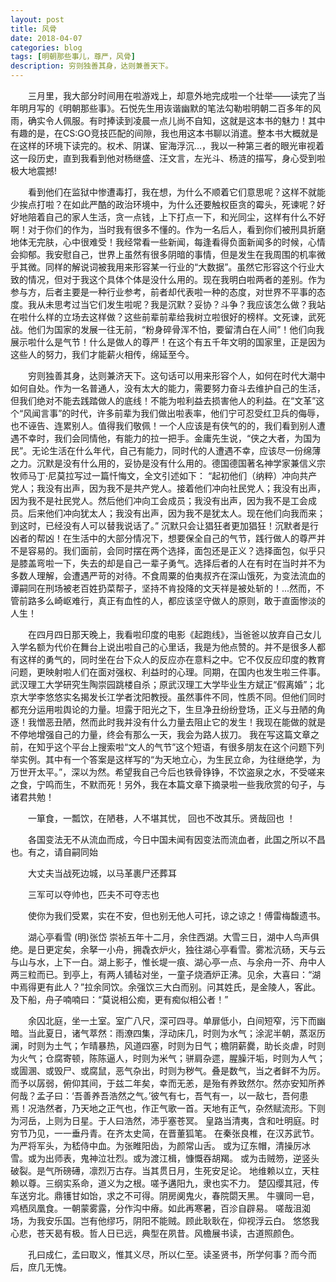```yaml
---
layout: post
title: 风骨
date: 2018-04-07
categories: blog
tags: [明朝那些事儿，尊严，风骨] 
description: 穷则独善其身，达则兼善天下。
--- 
```



&emsp;&emsp;三月里，我大部分时间用在啦游戏上，却意外地完成啦一个壮举——读完了当年明月写的《明朝那些事》。石悦先生用诙谐幽默的笔法勾勒啦明朝二百多年的风雨，确实令人佩服。有时捧读到凌晨一点儿尚不自知，这就是这本书的魅力！其中有趣的是，在CS:GO竞技匹配的间隙，我也用这本书聊以消遣。整本书大概就是在这样的环境下读完的。权术、阴谋、宦海浮沉...，我以一种第三者的眼光审视着这一段历史，直到我看到他对杨继盛、汪文言，左光斗、杨涟的描写，身心受到啦极大地震撼!


&emsp;&emsp;看到他们在监狱中惨遭毒打，我在想，为什么不顺着它们意思呢？这样不就能少挨点打啦？在如此严酷的政治环境中，为什么还要触权臣贪的霉头，死谏呢？好好地陪着自己的家人生活，贪一点钱，上下打点一下，和光同尘，这样有什么不好啊！对于你们的作为，当时我有很多不懂的。作为一名后人，看到你们被刑具折磨地体无完肤，心中很难受！我经常看一些新闻，每逢看得负面新闻多的时候，心情会抑郁。我安慰自己，世界上虽然有很多阴暗的事情，但是发生在我周围的机率微乎其微。同样的解说词被我用来形容某一行业的“大数据”。虽然它形容这个行业大致的情况，但对于我这个具体个体是没什么用的。现在我明白啦两者的差别。作为参与方，后者主要是一种行业参考，前者却代表啦一种的态度，对世界不平事的态度。我从未思考过当它们发生啦呢？我是沉默？妥协？斗争？我应该怎么做？我站在啦什么样的立场去这样做？这些前辈前辈给我树立啦很好的榜样。文死谏，武死战。他们为国家的发展一往无前，“粉身碎骨浑不怕，要留清白在人间”！他们向我展示啦什么是气节！什么是做人的尊严！在这个有五千年文明的国家里，正是因为这些人的努力，我们才能薪火相传，绵延至今。


&emsp;&emsp;穷则独善其身，达则兼济天下。这句话可以用来形容个人，如何在时代大潮中如何自处。作为一名普通人，没有太大的能力，需要努力奋斗去维护自己的生活，但我们绝对不能去践踏做人的底线！不能为啦利益去损害他人的利益。在“文革”这个“风闻言事”的时代，许多前辈为我们做出啦表率，他们宁可忍受红卫兵的侮辱，也不诬告、连累别人。值得我们敬佩！一个人应该是有侠气的的，我们看到别人遭遇不幸时，我们会同情他，有能力的拉一把手。金庸先生说，“侠之大者，为国为民”。无论生活在什么年代，自己有能力，同时代的人遭遇不幸，应该尽一份绵薄之力。沉默是没有什么用的，妥协是没有什么用的。德国德国著名神学家兼信义宗牧师马丁·尼莫拉写过一篇忏悔文，全文引述如下：
“起初他们（纳粹）冲向共产党人；我没有出声，因为我不是共产党人。接着他们冲向社民党人；我没有出声，因为我不是社民党人。然后他们冲向工会成员；我没有出声，因为我不是工会成员。后来他们冲向犹太人；我没有出声，因为我不是犹太人。现在他们向我而来；到这时，已经没有人可以替我说话了。”
沉默只会让猖狂者更加猖狂！沉默者是行凶者的帮凶！在生活中的大部分情况下，想要保全自己的气节，践行做人的尊严并不是容易的。我们面前，会同时摆在两个选择，面包还是正义？选择面包，似乎只是膝盖弯啦一下，失去的却是自己一辈子勇气。选择后者的人在有时在当时并不为多数人理解，会遭遇严苛的对待。不食周粟的伯夷叔齐在深山饿死，为变法流血的谭嗣同在刑场被老百姓扔菜帮子，坚持不肯投降的文天祥是被处斩的！...然而，不管前路多么崎岖难行，真正有血性的人，都应该坚守做人的原则，敢于直面惨淡的人生！


&emsp;&emsp;在四月四日那天晚上，我看啦印度的电影《起跑线》，当爸爸以放弃自己女儿入学名额为代价在舞台上说出啦自己的心里话，我是为他点赞的。并不是很多人都有这样的勇气的，同时坐在台下众人的反应亦在意料之中。它不仅反应印度的教育问题，更映射啦人们在面对强权、利益时的心理。同期，在国内也发生啦三件事。武汉理工大学研究生陶崇园跳楼自杀；原武汉理工大学毕业生方斌正“假离婚”；北京大学李悠悠实名揭发长江学者沈阳教授。虽然事件不同，性质不同。但他们同时都充分运用啦舆论的力量。坦露于阳光之下，生旦净丑纷纷登场，正义与丑陋的角逐！我憎恶丑陋，然而此时我并没有什么力量去阻止它的发生！我现在能做的就是不停地增强自己的力量，终会有那么一天，我会为路人拔刀。
我在写这篇文章之前，在知乎这个平台上搜索啦“文人的气节”这个短语，有很多朋友在这个问题下列举实例。其中有一个答案是这样写的“为天地立心，为生民立命，为往继绝学，为万世开太平。”，深以为然。希望我自己今后也铁骨铮铮，不饮盗泉之水，不受嗟来之食，宁鸣而生，不默而死！另外，我在本篇文章下摘录啦一些我欣赏的句子，与诸君共勉！

&emsp;&emsp;一箪食，一瓢饮，在陋巷，人不堪其忧， 回也不改其乐。贤哉回也
！

&emsp;&emsp;各国变法无不从流血而成，今日中国未闻有因变法而流血者，此国之所以不昌也。有之，请自嗣同始

&emsp;&emsp;大丈夫当战死边城，以马革裹尸还葬耳

&emsp;&emsp;三军可以夺帅也，匹夫不可夺志也

&emsp;&emsp;使你为我们受累，实在不安，但也别无他人可托，谅之谅之！傅雷梅馥遗书。

&emsp;&emsp;湖心亭看雪
(明)张岱
崇祯五年十二月，余住西湖。大雪三日，湖中人鸟声俱绝。是日更定矣，余拏一小舟，拥毳衣炉火，独往湖心亭看雪。雾凇沆砀，天与云与山与水，上下一白。湖上影子，惟长堤一痕、湖心亭一点、与余舟一芥、舟中人两三粒而已。到亭上，有两人铺毡对坐，一童子烧酒炉正沸。见余，大喜曰：“湖中焉得更有此人？”拉余同饮。余强饮三大白而别。问其姓氏，是金陵人，客此。及下船，舟子喃喃曰：“莫说相公痴，更有痴似相公者！”

&emsp;&emsp;余囚北庭，坐一土室。室广八尺，深可四寻。单扉低小，白间短窄，污下而幽暗。当此夏日，诸气萃然：雨潦四集，浮动床几，时则为水气；涂泥半朝，蒸沤历澜，时则为土气；乍晴暴热，风道四塞，时则为日气；檐阴薪爨，助长炎虐，时则为火气；仓腐寄顿，陈陈逼人，时则为米气；骈肩杂遝，腥臊汗垢，时则为人气；或圊溷、或毁尸、或腐鼠，恶气杂出，时则为秽气。叠是数气，当之者鲜不为厉。而予以孱弱，俯仰其间，于兹二年矣，幸而无恙，是殆有养致然尔。然亦安知所养何哉？孟子曰：‘吾善养吾浩然之气。’彼气有七，吾气有一，以一敌七，吾何患焉！况浩然者，乃天地之正气也，作正气歌一首。天地有正气，杂然赋流形。下则为河岳，上则为日星。于人曰浩然，沛乎塞苍冥。
皇路当清夷，含和吐明庭。时穷节乃见，一一垂丹青。在齐太史简，在晋董狐笔。
在秦张良椎，在汉苏武节。为严将军头，为嵇侍中血。为张睢阳齿，为颜常山舌。
或为辽东帽，清操厉冰雪。或为出师表，鬼神泣壮烈。或为渡江楫，慷慨吞胡羯。
或为击贼笏，逆竖头破裂。是气所磅礡，凛烈万古存。当其贯日月，生死安足论。
地维赖以立，天柱赖以尊。三纲实系命，道义为之根。嗟予遘阳九，隶也实不力。
楚囚缨其冠，传车送穷北。鼎镬甘如饴，求之不可得。阴房阒鬼火，春院閟天黑。
牛骥同一皂，鸡栖凤凰食。一朝蒙雾露，分作沟中瘠。如此再寒暑，百沴自辟易。
嗟哉沮洳场，为我安乐国。岂有他缪巧，阴阳不能贼。顾此耿耿在，仰视浮云白。
悠悠我心悲，苍天曷有极。哲人日已远，典型在夙昔。风檐展书读，古道照颜色。

&emsp;&emsp;孔曰成仁，孟曰取义，惟其义尽，所以仁至。读圣贤书，所学何事？而今而后，庶几无愧。






